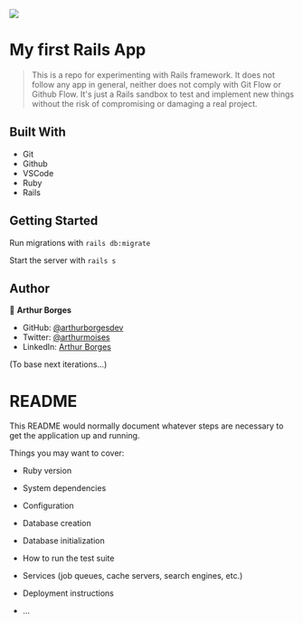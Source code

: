 ![](https://img.shields.io/badge/Tutorials%20And%20Experiments-blue)

# My first Rails App

> This is a repo for experimenting with Rails framework. It does not follow any app in general, neither does not comply with Git Flow or Github Flow. It's just a Rails sandbox to test and implement new things without the risk of compromising or damaging a real project.


## Built With

- Git
- Github
- VSCode
- Ruby
- Rails

## Getting Started

Run migrations with `rails db:migrate` 

Start the server with `rails s` 

## Author

👤 **Arthur Borges**

- GitHub: [@arthurborgesdev](https://github.com/arthurborgesdev)
- Twitter: [@arthurmoises](https://twitter.com/arthurmoises)
- LinkedIn: [Arthur Borges](https://linkedin.com/in/arthurmoises)



(To base next iterations...)

# README

This README would normally document whatever steps are necessary to get the
application up and running.

Things you may want to cover:

* Ruby version

* System dependencies

* Configuration

* Database creation

* Database initialization

* How to run the test suite

* Services (job queues, cache servers, search engines, etc.)

* Deployment instructions

* ...
